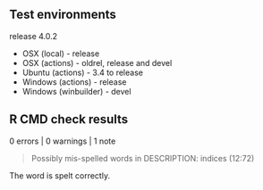 ## Test environments

release 4.0.2

* OSX (local) - release
* OSX (actions) - oldrel, release and devel
* Ubuntu (actions) - 3.4 to release
* Windows (actions) - release
* Windows (winbuilder) - devel

## R CMD check results

0 errors | 0 warnings | 1 note

> Possibly mis-spelled words in DESCRIPTION:
  indices (12:72)
  
The word is spelt correctly.
